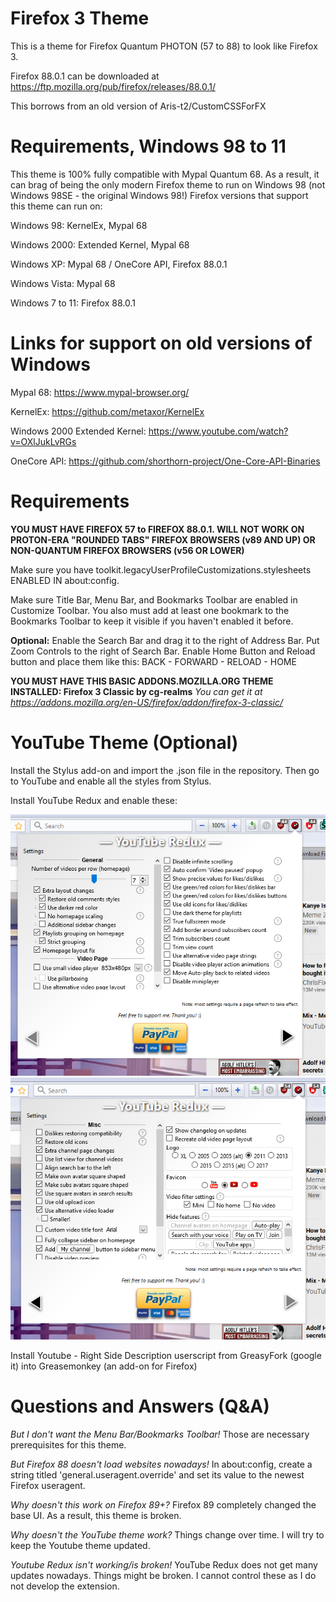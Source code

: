 # Firefox 3 Theme

This is a theme for Firefox Quantum PHOTON (57 to 88) to look like Firefox 3. 

Firefox 88.0.1 can be downloaded at https://ftp.mozilla.org/pub/firefox/releases/88.0.1/

This borrows from an old version of Aris-t2/CustomCSSForFX

# Requirements, Windows 98 to 11

This theme is 100% fully compatible with Mypal Quantum 68. As a result, it can brag of being the only modern Firefox theme to run on Windows 98 (not Windows 98SE - the original
Windows 98!)
Firefox versions that support this theme can run on:

Windows 98: KernelEx, Mypal 68

Windows 2000: Extended Kernel, Mypal 68

Windows XP: Mypal 68 / OneCore API, Firefox 88.0.1

Windows Vista: Mypal 68

Windows 7 to 11: Firefox 88.0.1

# Links for support on old versions of Windows

Mypal 68: https://www.mypal-browser.org/

KernelEx: https://github.com/metaxor/KernelEx

Windows 2000 Extended Kernel: https://www.youtube.com/watch?v=OXlJukLvRGs

OneCore API: https://github.com/shorthorn-project/One-Core-API-Binaries

# Requirements

**YOU MUST HAVE FIREFOX 57 to FIREFOX 88.0.1. WILL NOT WORK ON PROTON-ERA "ROUNDED TABS" FIREFOX BROWSERS (v89 AND UP) OR NON-QUANTUM FIREFOX BROWSERS (v56 OR LOWER)**

Make sure you have toolkit.legacyUserProfileCustomizations.stylesheets ENABLED IN about:config.

Make sure Title Bar, Menu Bar, and Bookmarks Toolbar are enabled in Customize Toolbar. You also must add at least one bookmark to the Bookmarks Toolbar to keep it visible if you haven't enabled it before.

**Optional:** Enable the Search Bar and drag it to the right of Address Bar. Put Zoom Controls to the right of Search Bar. Enable Home Button and Reload button and place them like this: BACK - FORWARD - RELOAD - HOME

**YOU MUST HAVE THIS BASIC ADDONS.MOZILLA.ORG THEME INSTALLED: Firefox 3 Classic by cg-realms**
*You can get it at https://addons.mozilla.org/en-US/firefox/addon/firefox-3-classic/*

# YouTube Theme (Optional)

Install the Stylus add-on and import the .json file in the repository. Then go to YouTube and enable all the styles from Stylus.

Install YouTube Redux and enable these: 

![this](redux1.png) ![this](redux2.png)

Install Youtube - Right Side Description userscript from GreasyFork (google it) into Greasemonkey (an add-on for Firefox)




# Questions and Answers (Q&A)

*But I don't want the Menu Bar/Bookmarks Toolbar!*
Those are necessary prerequisites for this theme.

*But Firefox 88 doesn't load websites nowadays!*
In about:config, create a string titled 'general.useragent.override' and set its value to the newest Firefox useragent.

*Why doesn't this work on Firefox 89+?*
Firefox 89 completely changed the base UI. As a result, this theme is broken.

*Why doesn't the YouTube theme work?*
Things change over time. I will try to keep the Youtube theme updated.

*Youtube Redux isn't working/is broken!*
YouTube Redux does not get many updates nowadays. Things might be broken. I cannot control these as I do not develop the extension.









